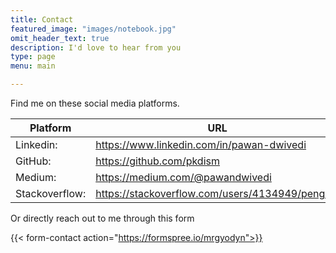 ```yaml
---
title: Contact
featured_image: "images/notebook.jpg"
omit_header_text: true
description: I'd love to hear from you
type: page
menu: main

---
```


Find me on these social media platforms.

Platform|URL
---|---
Linkedin:|  https://www.linkedin.com/in/pawan-dwivedi
GitHub:| https://github.com/pkdism
Medium:| https://medium.com/@pawandwivedi
Stackoverflow:| https://stackoverflow.com/users/4134949/penguin



Or directly reach out to me through this form

{{< form-contact action="https://formspree.io/mrgyodyn">}}
